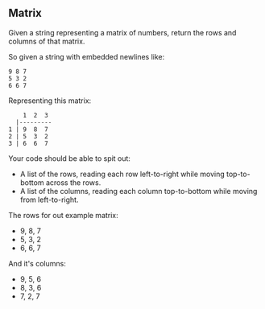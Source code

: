 ## Matrix
Given a string representing a matrix of numbers, return the rows and columns of that matrix.

So given a string with embedded newlines like:
```
9 8 7
5 3 2
6 6 7
```
Representing this matrix:
```
    1  2  3
  |---------
1 | 9  8  7
2 | 5  3  2
3 | 6  6  7
```
Your code should be able to spit out:
* A list of the rows, reading each row left-to-right while moving top-to-bottom across the rows.
* A list of the columns, reading each column top-to-bottom while moving from left-to-right.
<!-- things -->
The rows for out example matrix:
* 9, 8, 7
* 5, 3, 2
* 6, 6, 7
<!-- things -->
And it's columns:
* 9, 5, 6
* 8, 3, 6
* 7, 2, 7